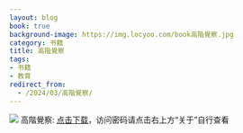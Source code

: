 ```yaml
---
layout: blog
book: true
background-image: https://img.locyoo.com/book高階覺察.jpg
category: 书籍
title: 高階覺察
tags:
- 书籍
- 教育
redirect_from:
  - /2024/03/高階覺察/
---
```

![](https://img.locyoo.com/book高階覺察.jpg)
高階覺察: <a name = "ref1" href="https://url18.ctfile.com/f/50983618-1380724486-fad357?p=3619">点击下载</a>，访问密码请点击右上方“关于”自行查看